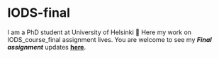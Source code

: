 # IODS-final
I am a PhD student at University of Helsinki :sunrise_over_mountains:  Here my work on IODS_course_final assignment lives.  You are welcome to see my ***Final assignment*** updates [**here**](https://abushahba.github.io/IODS-final/). 
